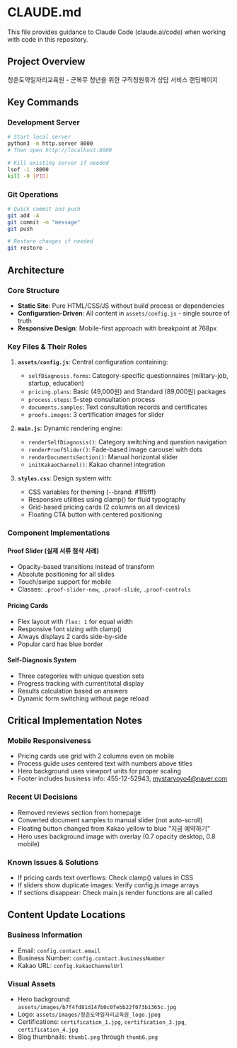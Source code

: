 # CLAUDE.md

This file provides guidance to Claude Code (claude.ai/code) when working with code in this repository.

## Project Overview
청춘도약일자리교육원 - 군복무 청년을 위한 구직청원휴가 상담 서비스 랜딩페이지

## Key Commands

### Development Server
```bash
# Start local server
python3 -m http.server 8000
# Then open http://localhost:8000

# Kill existing server if needed
lsof -i :8000
kill -9 [PID]
```

### Git Operations
```bash
# Quick commit and push
git add -A
git commit -m "message"
git push

# Restore changes if needed
git restore .
```

## Architecture

### Core Structure
- **Static Site**: Pure HTML/CSS/JS without build process or dependencies
- **Configuration-Driven**: All content in `assets/config.js` - single source of truth
- **Responsive Design**: Mobile-first approach with breakpoint at 768px

### Key Files & Their Roles
1. **`assets/config.js`**: Central configuration containing:
   - `selfDiagnosis.forms`: Category-specific questionnaires (military-job, startup, education)
   - `pricing.plans`: Basic (49,000원) and Standard (89,000원) packages
   - `process.steps`: 5-step consultation process
   - `documents.samples`: Text consultation records and certificates
   - `proofs.images`: 3 certification images for slider

2. **`main.js`**: Dynamic rendering engine:
   - `renderSelfDiagnosis()`: Category switching and question navigation
   - `renderProofSlider()`: Fade-based image carousel with dots
   - `renderDocumentsSection()`: Manual horizontal slider
   - `initKakaoChannel()`: Kakao channel integration

3. **`styles.css`**: Design system with:
   - CSS variables for theming (--brand: #1f6fff)
   - Responsive utilities using clamp() for fluid typography
   - Grid-based pricing cards (2 columns on all devices)
   - Floating CTA button with centered positioning

### Component Implementations

#### Proof Slider (실제 서류 첨삭 사례)
- Opacity-based transitions instead of transform
- Absolute positioning for all slides
- Touch/swipe support for mobile
- Classes: `.proof-slider-new`, `.proof-slide`, `.proof-controls`

#### Pricing Cards
- Flex layout with `flex: 1` for equal width
- Responsive font sizing with clamp()
- Always displays 2 cards side-by-side
- Popular card has blue border

#### Self-Diagnosis System
- Three categories with unique question sets
- Progress tracking with current/total display
- Results calculation based on answers
- Dynamic form switching without page reload

## Critical Implementation Notes

### Mobile Responsiveness
- Pricing cards use grid with 2 columns even on mobile
- Process guide uses centered text with numbers above titles
- Hero background uses viewport units for proper scaling
- Footer includes business info: 455-12-52943, mystaryoyo4@naver.com

### Recent UI Decisions
- Removed reviews section from homepage
- Converted document samples to manual slider (not auto-scroll)
- Floating button changed from Kakao yellow to blue "지금 예약하기"
- Hero uses background image with overlay (0.7 opacity desktop, 0.8 mobile)

### Known Issues & Solutions
- If pricing cards text overflows: Check clamp() values in CSS
- If sliders show duplicate images: Verify config.js image arrays
- If sections disappear: Check main.js render functions are all called

## Content Update Locations

### Business Information
- Email: `config.contact.email`
- Business Number: `config.contact.businessNumber`
- Kakao URL: `config.kakaoChannelUrl`

### Visual Assets
- Hero background: `assets/images/b7f4fd81d147b0c0febb22f073b1365c.jpg`
- Logo: `assets/images/청춘도약일자리교육원_logo.jpeg`
- Certifications: `certification_1.jpg`, `certification_3.jpg`, `certification_4.jpg`
- Blog thumbnails: `thumb1.png` through `thumb6.png`